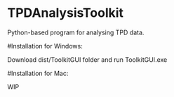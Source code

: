 # TPDAnalysisToolkit
Python-based program for analysing TPD data.

#Installation for Windows:

Download dist/ToolkitGUI folder and run ToolkitGUI.exe

#Installation for Mac:

WIP
